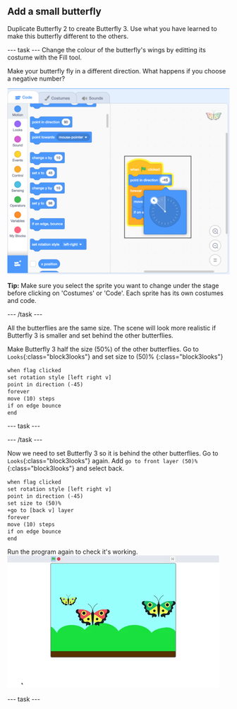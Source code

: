 ## Add a small butterfly

Duplicate Butterfly 2 to create Butterfly 3. Use what you have learned to make this butterfly different to the others. 

--- task ---
Change the colour of the butterfly's wings by editting its costume with the Fill tool.

Make your butterfly fly in a different direction. What happens if you choose a negative number?

![Butterfly 3](images/butterfly-3-example.png)

__Tip:__ Make sure you select the sprite you want to change under the stage before clicking on 'Costumes' or 'Code'. Each sprite has its own costumes and code. 

--- /task ---

All the butterflies are the same size. The scene will look more realistic if Butterfly 3 is smaller and set behind the other butterflies.

Make Butterfly 3 half the size (50%) of the other butterflies. Go to `Looks`{:class="block3looks"} and set size to (50)% {:class="block3looks"}

```blocks3
when flag clicked
set rotation style [left right v]
point in direction (-45)
forever
move (10) steps
if on edge bounce
end
```
--- task ---

--- /task ---

Now we need to set Butterfly 3 so it is behind the other butterflies. Go to `Looks`{:class="block3looks"} again. Add `go to front layer (50)%` {:class="block3looks"}  and select back.

```blocks3
when flag clicked
set rotation style [left right v]
point in direction (-45)
set size to (50)%
+go to [back v] layer
forever
move (10) steps
if on edge bounce
end
```
Run the program again to check it's working.
![Butterfly 3](images/butterfly-small-step4.gif)

--- task ---


